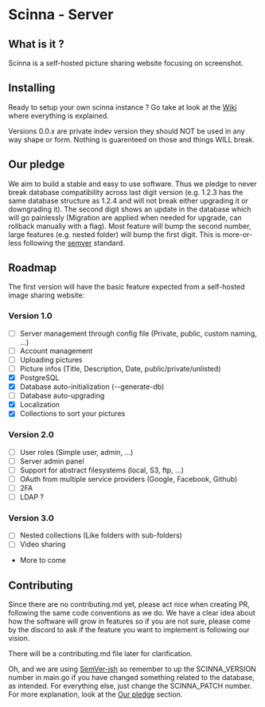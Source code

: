 # Scinna - Server

## What is it ?

Scinna is a self-hosted picture sharing website focusing on screenshot.

## Installing

Ready to setup your own scinna instance ? Go take at look at the [Wiki](https://github.com/scinna/server/wiki) where everything is explained.

Versions 0.0.x are private indev version they should NOT be used in any way shape or form. Nothing is guarenteed on those and things WILL break.

## Our pledge

We aim to build a stable and easy to use software. Thus we pledge to never break database compatibility across last digit version (e.g. 1.2.3 has the same database structure as 1.2.4 and will not break either upgrading it or downgrading it). The second digit shows an update in the database which will go painlessly (Migration are applied when needed for upgrade, can rollback manually with a flag). Most feature will bump the second number, large features (e.g. nested folder) will bump the first digit. This is more-or-less following the [semver](https://semver.org) standard.

## Roadmap

The first version will have the basic feature expected from a self-hosted image sharing website:

### Version 1.0

- [ ] Server management through config file (Private, public, custom naming, ...)
- [ ] Account management
- [ ] Uploading pictures
- [ ] Picture infos (Title, Description, Date, public/private/unlisted)
- [x] PostgreSQL
- [x] Database auto-initialization (--generate-db)
- [ ] Database auto-upgrading
- [x] Localization
- [x] Collections to sort your pictures

### Version 2.0

- [ ] User roles (Simple user, admin, ...)
- [ ] Server admin panel
- [ ] Support for abstract filesystems (local, S3, ftp, ...)
- [ ] OAuth from multiple service providers (Google, Facebook, Github)
- [ ] 2FA
- [ ] LDAP ?

### Version 3.0

- [ ] Nested collections (Like folders with sub-folders)
- [ ] Video sharing
- More to come

## Contributing

Since there are no contributing.md yet, please act nice when creating PR, following the same code conventions as we do. We have a clear idea about how the software will grow in features so if you are not sure, please come by the discord to ask if the feature you want to implement is following our vision.

There will be a contributing.md file later for clarification.

Oh, and we are using [SemVer-ish](https://semver.org/) so remember to up the SCINNA_VERSION number in main.go if you have changed something related to the database, as intended. For everything else, just change the SCINNA_PATCH number. For more explanation, look at the [Our pledge](#our-pledge) section.
